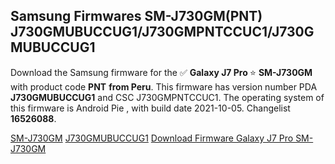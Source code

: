 <h2>Samsung Firmwares SM-J730GM(PNT) J730GMUBUCCUG1/J730GMPNTCCUC1/J730GMUBUCCUG1</h2>
Download the Samsung firmware for the ✅ <strong>Galaxy J7 Pro </strong> ⭐ <strong>SM-J730GM</strong> with product code <strong>PNT</strong> <strong> from Peru</strong>. This firmware has version number PDA <strong>J730GMUBUCCUG1</strong> and CSC J730GMPNTCCUC1. The operating system of this firmware is Android Pie , with build date 2021-10-05. Changelist <strong>16526088</strong>.


[SM-J730GM](https://samfirm.shop/samsung/model/SM-J730GM)
[J730GMUBUCCUG1](https://samfirm.shop/samsung/pda/J730GMUBUCCUG1)
[Download Firmware Galaxy J7 Pro SM-J730GM](https://samfirm.shop/samsung/firmware/463000)
